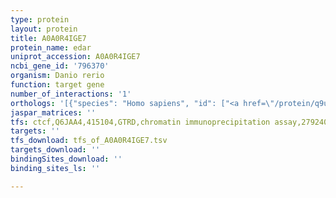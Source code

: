 ```yaml
---
type: protein
layout: protein
title: A0A0R4IGE7
protein_name: edar
uniprot_accession: A0A0R4IGE7
ncbi_gene_id: '796370'
organism: Danio rerio
function: target gene
number_of_interactions: '1'
orthologs: '[{"species": "Homo sapiens", "id": ["<a href=\"/protein/q9une0\">Q9UNE0</a>"]}, {"species": "Mus musculus", "id": ["<a href=\"/protein/q9r187\">Q9R187</a>"]}, {"species": "Rattus norvegicus", "id": ["<a href=\"/protein/d3zgp2\">D3ZGP2</a>"]}]'
jaspar_matrices: ''
tfs: ctcf,Q6JAA4,415104,GTRD,chromatin immunoprecipitation assay,27924024%5Buid%5D,No
targets: ''
tfs_download: tfs_of_A0A0R4IGE7.tsv
targets_download: ''
bindingSites_download: ''
binding_sites_ls: ''

---
```


